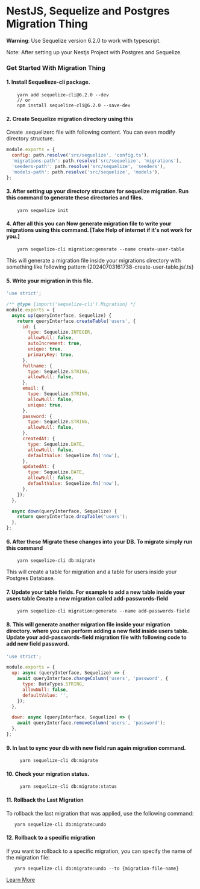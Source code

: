 # NestJS, Sequelize and Postgres Migration Thing

<b>Warning</b>: Use Sequelize version 6.2.0 to work with typescript.

Note: After setting up your Nestjs Project with Postgres and Sequelize.

### Get Started With Migration Thing

#### 1. Install Sequelieze-cli package.

```properties
    yarn add sequelize-cli@6.2.0 --dev
    // or
    npm install sequelize-cli@6.2.0 --save-dev
```

#### 2. Create Sequelize migration directory using this

Create .sequelizerc file with following content. You can even modify directory structure.

```javascript
module.exports = {
  config: path.resolve('src/sequelize', 'config.ts'),
  'migrations-path': path.resolve('src/sequelize', 'migrations'),
  'seeders-path': path.resolve('src/sequelize', 'seeders'),
  'models-path': path.resolve('src/sequelize', 'models'),
};
```

#### 3. After setting up your directory structure for sequelize migration. Run this command to generate these directories and files.

```properties
    yarn sequelize init
```

#### 4. After all this you can Now generate migration file to write your migrations using this command. [Take Help of internet if it's not work for you.]

```properties
    yarn sequelize-cli migration:generate --name create-user-table
```

This will generate a migration file inside your migrations directory with something like following pattern {20240703161738-create-user-table.js/.ts}

#### 5. Write your migration in this file.

```javascript
'use strict';

/** @type {import('sequelize-cli').Migration} */
module.exports = {
  async up(queryInterface, Sequelize) {
    return queryInterface.createTable('users', {
      id: {
        type: Sequelize.INTEGER,
        allowNull: false,
        autoIncrement: true,
        unique: true,
        primaryKey: true,
      },
      fullname: {
        type: Sequelize.STRING,
        allowNull: false,
      },
      email: {
        type: Sequelize.STRING,
        allowNull: false,
        unique: true,
      },
      password: {
        type: Sequelize.STRING,
        allowNull: false,
      },
      createdAt: {
        type: Sequelize.DATE,
        allowNull: false,
        defaultValue: Sequelize.fn('now'),
      },
      updatedAt: {
        type: Sequelize.DATE,
        allowNull: false,
        defaultValue: Sequelize.fn('now'),
      },
    });
  },

  async down(queryInterface, Sequelize) {
    return queryInterface.dropTable('users');
  },
};
```

#### 6. After these Migrate these changes into your DB. To migrate simply run this command

```properties
    yarn sequelize-cli db:migrate
```

This will create a table for migration and a table for users inside your Postgres Database.

#### 7. Update your table fields. For example to add a new table inside your users table Create a new migration called add-passwords-field

```properties
    yarn sequelize-cli migration:generate --name add-passwords-field
```

#### 8. This will generate another migration file inside your migration directory. where you can perform adding a new field inside users table. Update your add-passwords-field migration file with following code to add new field password.

```javascript
'use strict';

module.exports = {
  up: async (queryInterface, Sequelize) => {
    await queryInterface.changeColumn('users', 'password', {
      type: DataTypes.STRING,
      allowNull: false,
      defaultValue: '',
    });
  },

  down: async (queryInterface, Sequelize) => {
    await queryInterface.removeColumn('users', 'password');
  },
};
```

#### 9. In last to sync your db with new field run again migration command.

```properties
     yarn sequelize-cli db:migrate
```

#### 10. Check your migration status.

```properties
     yarn sequelize-cli db:migrate:status
```

#### 11. Rollback the Last Migration

To rollback the last migration that was applied, use the following command:

```properties
   yarn sequelize-cli db:migrate:undo
```

#### 12. Rollback to a specific migration

If you want to rollback to a specific migration, you can specify the name of the migration file:

```properties
   yarn sequelize-cli db:migrate:undo --to {migration-file-name}
```

[Learn More](https://chatgpt.com/c/8b64aeff-ea7a-4c26-86aa-43bb7d1bd1fe)
